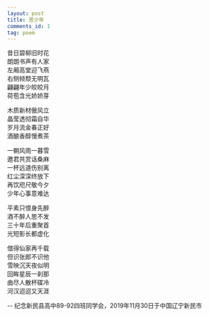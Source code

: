 ```yaml
---
layout: post
title: 思少年
comments_id: 1
tag: poem
---
```


昔日碧柳旧时花<br />
朗朗书声有人家<br />
左厢高堂迎飞燕<br />
右侧倾颓无明瓦<br />
翩翩年少皎皎月<br />
荷苞含光娇娇芽

木质新材傲风立<br />
晶莹透彻霜自华<br />
岁月流金春正好<br />
酒酿香醇慢煮茶

一朝风雨一暮雪<br />
邀君共赏话桑麻<br />
一杯远道伤别离<br />
红尘深深终放下<br />
再饮咫尺敬今夕<br />
少年心事意难达

平素只恨身先醉<br />
酒不醉人思不发<br />
三十年后重聚首<br />
光短影长都虚化

借得仙家再千载<br />
但识张郎不识他<br />
雪映沉天夜似明<br />
回眸星辰一刹那<br />
曲尽人散杯碟冷<br />
河汉迢迢又天涯

-- 纪念新民县高中89-92四班同学会，2019年11月30日于中国辽宁新民市
